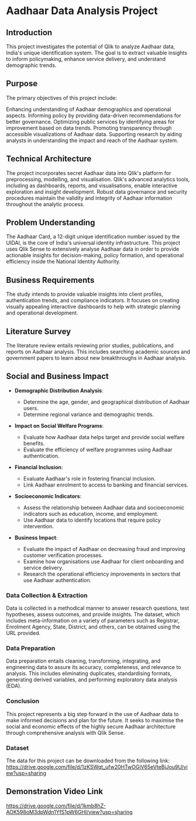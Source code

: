 # Aadhaar Data Analysis Project
## Introduction

This project investigates the potential of Qlik to analyze Aadhaar data, India's unique identification system. The goal is to extract valuable insights to inform policymaking, enhance service delivery, and understand demographic trends.

## Purpose
The primary objectives of this project include:

Enhancing understanding of Aadhaar demographics and operational aspects.
Informing policy by providing data-driven recommendations for better governance.
Optimizing public services by identifying areas for improvement based on data trends.
Promoting transparency through accessible visualizations of Aadhaar data.
Supporting research by aiding analysts in understanding the impact and reach of the Aadhaar system.
## Technical Architecture
The project incorporates secret Aadhaar data into Qlik's platform for preprocessing, modelling, and visualisation. Qlik's advanced analytics tools, including as dashboards, reports, and visualisations, enable interactive exploration and insight development. Robust data governance and security procedures maintain the validity and integrity of Aadhaar information throughout the analytic process.

## Problem Understanding
The Aadhaar Card, a 12-digit unique identification number issued by the UIDAI, is the core of India's universal identity infrastructure. This project uses Qlik Sense to extensively analyse Aadhaar data in order to provide actionable insights for decision-making, policy formation, and operational efficiency inside the National Identity Authority.

## Business Requirements
The study intends to provide valuable insights into client profiles, authentication trends, and compliance indicators. It focuses on creating visually appealing interactive dashboards to help with strategic planning and operational development.

## Literature Survey
The literature review entails reviewing prior studies, publications, and reports on Aadhaar analysis. This includes searching academic sources and government papers to learn about new breakthroughs in Aadhaar analysis.

## Social and Business Impact

- **Demographic Distribution Analysis**:
  - Determine the age, gender, and geographical distribution of Aadhaar users.
  - Determine regional variance and demographic trends.

- **Impact on Social Welfare Programs**:
  - Evaluate how Aadhaar data helps target and provide social welfare benefits.
  - Evaluate the efficiency of welfare programmes using Aadhaar authentication.

- **Financial Inclusion**:
  - Evaluate Aadhaar's role in fostering financial inclusion.
  - Link Aadhaar enrolment to access to banking and financial services.

- **Socioeconomic Indicators**:
  - Assess the relationship between Aadhaar data and socioeconomic indicators such as education, income, and employment.
  - Use Aadhaar data to identify locations that require policy intervention.

- **Business Impact**:
  - Evaluate the impact of Aadhaar on decreasing fraud and improving customer verification processes.
  - Examine how organisations use Aadhaar for client onboarding and service delivery.
  - Research the operational efficiency improvements in sectors that use Aadhaar authentication.

### Data Collection & Extraction
Data is collected in a methodical manner to answer research questions, test hypotheses, assess outcomes, and provide insights. The dataset, which includes meta-information on a variety of parameters such as Registrar, Enrolment Agency, State, District, and others, can be obtained using the URL provided.

### Data Preparation
Data preparation entails cleaning, transforming, integrating, and engineering data to assure its accuracy, completeness, and relevance to analysis. This includes eliminating duplicates, standardising formats, generating derived variables, and performing exploratory data analysis (EDA).

### Conclusion
This project represents a big step forward in the use of Aadhaar data to make informed decisions and plan for the future. It seeks to maximise the social and economic effects of the highly secure Aadhaar architecture through comprehensive analysis with Qlik Sense.

### Dataset
The data for this project can be downloaded from the following link:
https://drive.google.com/file/d/1zKSWqt_ufw20HTwOGiV65eVteBjJou9U/view?usp=sharing
## Demonstration Video Link
https://drive.google.com/file/d/1kmb8hZ-AOK598oM3dpWdn1YfS1pW6GHl/view?usp=sharing
